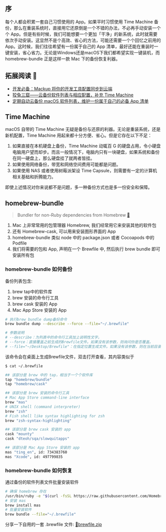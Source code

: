 ## 序

每个人都会积累一套自己习惯使用的 App。如果平时习惯使用 Time Machine 备份，那么在重装系统时，直接用它还原倒是一个不错的办法，不必再手动安装一个个 App。但是有些时候，我们可能想要一个更加「干净」的新系统，此时就需要依次手动安装。这显然不是个高效、省心的方法，可能还需要一个个回忆之前用的 App。这时候，我们往往希望有一份属于自己的 App 清单，最好还能在重装时一键安装，省心省力。无论是Windows还是macOS下我们都希望实现一键装机，而 homebrew-bundle 正是这样一款 Mac 下的备份恢复利器。

## 拓展阅读 🔗

- [开发必备：Mackup 将你的开发工具配置同步到云端](https://segmentfault.com/a/1190000002432158)
- [狡兔三窟——云备份软件列表与相应配置，补充 Time Machine](https://sspai.com/post/43479)
- [定期自动云备份 macOS 软件列表，维护一份属于自己的必备 App 清单](https://sspai.com/post/43265) 

## Time Machine

macOS 自带的 Time Machine 无疑是备份与还原的利器。无论是重装系统，还是新机配置，Time Machine 用起来都十分方便、省心。但是它存在以下不足：

1. 如果直接在本机硬盘上备份，Time Machine 动辄百 G 的硬盘占用，令小硬盘电脑用户望而却步。而且一般情况下，电脑内只有一块硬盘，如果系统和备份在同一硬盘上，那么硬盘挂了就两者皆挂。
2. 如果使用网络备份，带宽和网络空间费用可能都是问题。
3. 如果使用 NAS 或者使用树莓派架设 Time Capsule，则需要有一定的计算机相关基础和折腾能力。

即使上述情况对你来说都不是问题，多一种备份方式也是多一份安全和保障。

## homebrew-bundle

> Bundler for non-Ruby dependencies from Homebrew [🔗](https://github.com/Homebrew/homebrew-bundle)

1. Mac 上非常常用的包管理器 Homebrew, 我们经常用它来安装其他的软件包
2. 还有 Homebrew-cask, 可以用来安装图形界面的 App
3. homebrew-bundle 类似 node 中的 package.json 或者 Cocoapods 中的 Podfile
4. 我们将需要的包和 App, 声明在一个 Brewfile 中, 然后执行 brew bundle 即可安装所有包

### homebrew-bundle 如何备份

备份列表包含:

1. brew tap中的软件库
2. brew 安装的命令行工具
3. brew cask 安装的 App
4. Mac App Store 安装的 App

```sh
# 执行brew bundle dump备份命令
brew bundle dump --describe --force --file="~/.brewfile"

# 参数说明
# --describe：为列表中的命令行工具加上说明性文字。
# --force：直接覆盖之前生成的Brewfile文件。如果没有该参数，则询问你是否覆盖。
# --file="~/Desktop/Brewfile"：在指定位置生成文件。如果没有该参数，则在当前目录生成 Brewfile 文件。
```

该命令会在桌面上生成Brewfile文件，双击打开查看，其内容类似于

```sh
$ cat ~/.brewfile

## 该部分是 brew 中的 tap，相当于一个个软件库
tap "homebrew/bundle"
tap "homebrew/cask"

## 该部分是 brew 安装的命令行工具
# Mac App Store command-line interface
brew "mas"
# UNIX shell (command interpreter)
brew "zsh"
# Fish shell like syntax highlighting for zsh
brew "zsh-syntax-highlighting"

## 该部分是 brew cask 安装的 app
cask "mounty"
cask "dteoh/sqa/slowquitapps"

## 该部分是 Mac App Store 安装的 app
mas "ting_en", id: 734383760
mas "Xcode", id: 497799835

```

### homebrew-bundle 如何恢复

通过备份的软件列表文件批量安装软件

```sh
# 确保 homebrew 存在
/usr/bin/ruby -e "$(curl -fsSL https://raw.githubusercontent.com/Homebrew/install/master/install)"
# 安装 mas
brew install mas
# 批量安装软件
brew bundle --file="~/.brewfile"
```

分享一下自用的一套 .brewfile 文件: [🔗brewfile.zip](https://files.cnblogs.com/files/RioTian/brewfile.zip?t=1739153968&download=true)